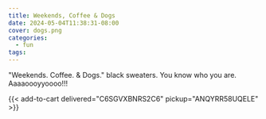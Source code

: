 ```yaml
---
title: Weekends, Coffee & Dogs
date: 2024-05-04T11:38:31-08:00
cover: dogs.png
categories:
  - fun
tags:
---
```


"Weekends. Coffee. & Dogs." black sweaters. You know who you are.  Aaaaoooyyoooo!!!
<!--more-->


{{< add-to-cart delivered="C6SGVXBNRS2C6" pickup="ANQYRR58UQELE" >}}
